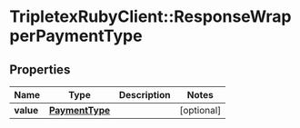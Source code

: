 # TripletexRubyClient::ResponseWrapperPaymentType

## Properties
Name | Type | Description | Notes
------------ | ------------- | ------------- | -------------
**value** | [**PaymentType**](PaymentType.md) |  | [optional] 


